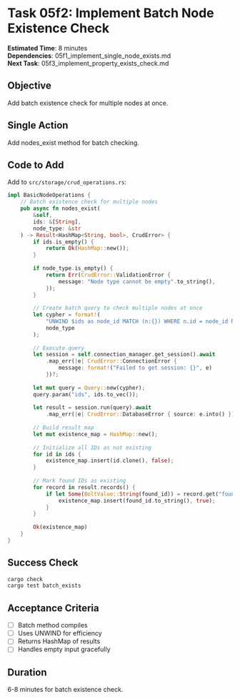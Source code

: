 # Task 05f2: Implement Batch Node Existence Check

**Estimated Time**: 8 minutes  
**Dependencies**: 05f1_implement_single_node_exists.md  
**Next Task**: 05f3_implement_property_exists_check.md  

## Objective
Add batch existence check for multiple nodes at once.

## Single Action
Add nodes_exist method for batch checking.

## Code to Add
Add to `src/storage/crud_operations.rs`:
```rust
impl BasicNodeOperations {
    // Batch existence check for multiple nodes
    pub async fn nodes_exist(
        &self, 
        ids: &[String], 
        node_type: &str
    ) -> Result<HashMap<String, bool>, CrudError> {
        if ids.is_empty() {
            return Ok(HashMap::new());
        }
        
        if node_type.is_empty() {
            return Err(CrudError::ValidationError {
                message: "Node type cannot be empty".to_string(),
            });
        }
        
        // Create batch query to check multiple nodes at once
        let cypher = format!(
            "UNWIND $ids as node_id MATCH (n:{}) WHERE n.id = node_id RETURN n.id as found_id",
            node_type
        );
        
        // Execute query
        let session = self.connection_manager.get_session().await
            .map_err(|e| CrudError::ConnectionError { 
                message: format!("Failed to get session: {}", e) 
            })?;
        
        let mut query = Query::new(cypher);
        query.param("ids", ids.to_vec());
        
        let result = session.run(query).await
            .map_err(|e| CrudError::DatabaseError { source: e.into() })?;
        
        // Build result map
        let mut existence_map = HashMap::new();
        
        // Initialize all IDs as not existing
        for id in ids {
            existence_map.insert(id.clone(), false);
        }
        
        // Mark found IDs as existing
        for record in result.records() {
            if let Some(BoltValue::String(found_id)) = record.get("found_id") {
                existence_map.insert(found_id.to_string(), true);
            }
        }
        
        Ok(existence_map)
    }
}
```

## Success Check
```bash
cargo check
cargo test batch_exists
```

## Acceptance Criteria
- [ ] Batch method compiles
- [ ] Uses UNWIND for efficiency
- [ ] Returns HashMap of results
- [ ] Handles empty input gracefully

## Duration
6-8 minutes for batch existence check.